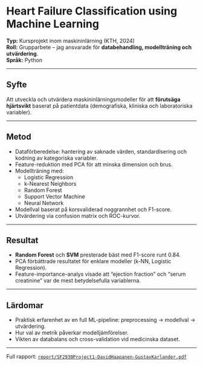 # Heart Failure Classification using Machine Learning

**Typ:** Kursprojekt inom maskininlärning (KTH, 2024)  
**Roll:** Grupparbete – jag ansvarade för **databehandling, modellträning och utvärdering**.  
**Språk:** Python  

---

## Syfte
Att utveckla och utvärdera maskininlärningsmodeller för att **förutsäga hjärtsvikt** baserat på patientdata (demografiska, kliniska och laboratoriska variabler).

---

## Metod
- Dataförberedelse: hantering av saknade värden, standardisering och kodning av kategoriska variabler.  
- Feature-reduktion med PCA för att minska dimension och brus.  
- Modellträning med:  
  - Logistic Regression  
  - k-Nearest Neighbors  
  - Random Forest  
  - Support Vector Machine  
  - Neural Network  
- Modellval baserat på korsvaliderad noggrannhet och F1-score.  
- Utvärdering via confusion matrix och ROC-kurvor.

---

## Resultat
- **Random Forest** och **SVM** presterade bäst med F1-score runt 0.84.  
- PCA förbättrade resultatet för enklare modeller (k-NN, Logistic Regression).  
- Feature-importance-analys visade att “ejection fraction” och “serum creatinine” var de mest betydelsefulla variablerna.

---

## Lärdomar
- Praktisk erfarenhet av en full ML-pipeline: preprocessing → modellval → utvärdering.  
- Hur val av metrik påverkar modelljämförelser.  
- Vikten av databalans och cross-validation vid medicinska dataset.

---
Full rapport: [`report/SF2930Project1-DavidHaapanen-GustavKarlander.pdf`](./report/SF2930Project1-DavidHaapanen-GustavKarlander.pdf)

